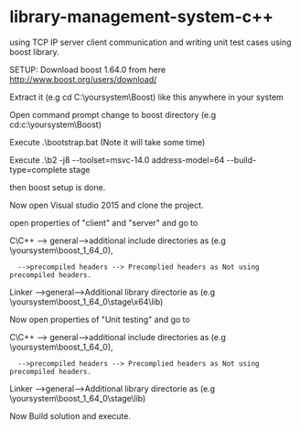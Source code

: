 # library-management-system-c++
using TCP IP server client communication and writing unit test cases using boost library.

SETUP:
Download boost 1.64.0 from here http://www.boost.org/users/download/

Extract it (e.g cd C:\yoursystem\Boost) like this anywhere in your system

Open command prompt change to boost directory (e.g cd:c:\yoursystem\Boost)

Execute .\bootstrap.bat (Note it will take some time)

Execute .\b2 -j8 --toolset=msvc-14.0 address-model=64 --build-type=complete stage 

then boost setup is done.

Now open Visual studio 2015 and clone the project.

open properties of "client" and "server" and go to 

C\C++ --> general-->additional include directories as (e.g \yoursystem\boost_1_64_0), 

      -->precompiled headers --> Precomplied headers as Not using precompiled headers.
	
Linker -->general-->Additional library directorie as (e.g \yoursystem\boost_1_64_0\stage\x64\lib)

Now open properties of "Unit testing" and go to

C\C++ --> general-->additional include directories as (e.g \yoursystem\boost_1_64_0), 

      -->precompiled headers --> Precomplied headers as Not using precompiled headers.
	
Linker -->general-->Additional library directorie as (e.g \yoursystem\boost_1_64_0\stage\lib)


Now Build solution and execute.
